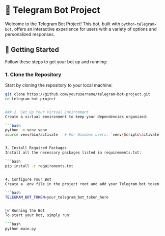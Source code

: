 # 🧩 Telegram Bot Project

Welcome to the Telegram Bot Project! This bot, built with `python-telegram-bot`, offers an interactive experience for users with a variety of options and personalized responses.

## 🚀 Getting Started

Follow these steps to get your bot up and running:

### 1. Clone the Repository

Start by cloning the repository to your local machine:

```bash
git clone https://github.com/yourusername/telegram-bot-project.git
cd telegram-bot-project


### 2. Set Up Your Virtual Environment
Create a virtual environment to keep your dependencies organized:

```bash
python -m venv venv
source venv/bin/activate   # For Windows users: `venv\Scripts\activate`


3. Install Required Packages
Install all the necessary packages listed in requirements.txt:

```bash
pip install -r requirements.txt


4. Configure Your Bot
Create a .env file in the project root and add your Telegram bot token:

```bash
TELEGRAM_BOT_TOKEN=your_telegram_bot_token_here


🏃‍♂️ Running the Bot
To start your bot, simply run:

```bash
python main.py
